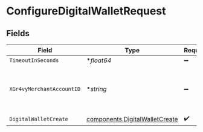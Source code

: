 # ConfigureDigitalWalletRequest


## Fields

| Field                                                                            | Type                                                                             | Required                                                                         | Description                                                                      | Example                                                                          |
| -------------------------------------------------------------------------------- | -------------------------------------------------------------------------------- | -------------------------------------------------------------------------------- | -------------------------------------------------------------------------------- | -------------------------------------------------------------------------------- |
| `TimeoutInSeconds`                                                               | **float64*                                                                       | :heavy_minus_sign:                                                               | N/A                                                                              |                                                                                  |
| `XGr4vyMerchantAccountID`                                                        | **string*                                                                        | :heavy_minus_sign:                                                               | The ID of the merchant account to use for this request.                          | default                                                                          |
| `DigitalWalletCreate`                                                            | [components.DigitalWalletCreate](../../models/components/digitalwalletcreate.md) | :heavy_check_mark:                                                               | N/A                                                                              |                                                                                  |